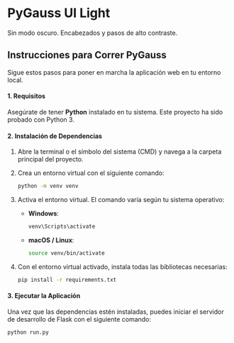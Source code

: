 # PyGauss UI Light
Sin modo oscuro. Encabezados y pasos de alto contraste.



## **Instrucciones para Correr PyGauss**

Sigue estos pasos para poner en marcha la aplicación web en tu entorno local.

#### **1. Requisitos**

Asegúrate de tener **Python** instalado en tu sistema. Este proyecto ha sido probado con Python 3.

#### **2. Instalación de Dependencias**

1.  Abre la terminal o el símbolo del sistema (CMD) y navega a la carpeta principal del proyecto.

2.  Crea un entorno virtual con el siguiente comando:
    ```bash
    python -m venv venv
    ```

3.  Activa el entorno virtual. El comando varía según tu sistema operativo:
    * **Windows**:
        ```bash
        venv\Scripts\activate
        ```
    * **macOS / Linux**:
        ```bash
        source venv/bin/activate
        ```

4.  Con el entorno virtual activado, instala todas las bibliotecas necesarias:
    ```bash
    pip install -r requirements.txt
    ```

#### **3. Ejecutar la Aplicación**

Una vez que las dependencias estén instaladas, puedes iniciar el servidor de desarrollo de Flask con el siguiente comando:

```bash
python run.py
